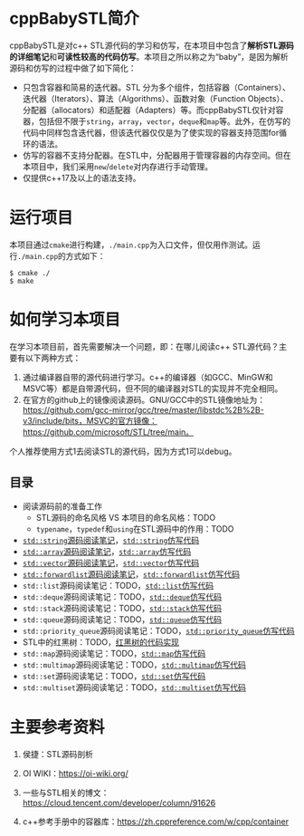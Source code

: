 # cppBabySTL简介

cppBabySTL是对c++ STL源代码的学习和仿写，在本项目中包含了**解析STL源码的详细笔记**和**可读性较高的代码仿写**。本项目之所以称之为“baby”，是因为解析源码和仿写的过程中做了如下简化：

- 只包含容器和简易的迭代器。STL 分为多个组件，包括容器（Containers）、迭代器（Iterators）、算法（Algorithms）、函数对象（Function Objects）、分配器（allocators）和适配器（Adapters）等。而cppBabySTL仅针对容器，包括但不限于`string`，`array`，`vector`，`deque`和`map`等。此外，在仿写的代码中同样包含迭代器，但该迭代器仅仅是为了使实现的容器支持范围for循环的语法。
- 仿写的容器不支持分配器。在STL中，分配器用于管理容器的内存空间。但在本项目中，我们采用`new`/`delete`对内存进行手动管理。
- 仅提供c++17及以上的语法支持。

# 运行项目

本项目通过`cmake`进行构建，`./main.cpp`为入口文件，但仅用作测试。运行`./main.cpp`的方式如下：

```shell
$ cmake ./
$ make
```

# 如何学习本项目

在学习本项目前，首先需要解决一个问题，即：在哪儿阅读c++ STL源代码？主要有以下两种方式：

1. 通过编译器自带的源代码进行学习。c++的编译器（如GCC、MinGW和MSVC等）都是自带源代码，但不同的编译器对STL的实现并不完全相同。
2. 在官方的github上的镜像阅读源码。GNU/GCC中的STL镜像地址为：https://github.com/gcc-mirror/gcc/tree/master/libstdc%2B%2B-v3/include/bits，MSVC的官方镜像：https://github.com/microsoft/STL/tree/main。

个人推荐使用方式1去阅读STL的源代码，因为方式1可以debug。

## 目录

- 阅读源码前的准备工作
  - STL源码的命名风格 VS 本项目的命名风格：TODO
  - `typename`，`typedef`和`using`在STL源码中的作用：TODO
- [`std::string`源码阅读笔记](./docs/string.md)，[`std::string`仿写代码](./src/baby_string.h)
- [`std::array`源码阅读笔记](./docs/array.md)，[`std::array`仿写代码](./src/baby_array.h)
- [`std::vector`源码阅读笔记](./docs/vector.md)，[`std::vector`仿写代码](./src/baby_vector.h)
- [`std::forwardlist`源码阅读笔记](./docs/forwardlist.md)，[`std::forwardlist`仿写代码](./src/baby_forwardlist.h)
- `std::list`源码阅读笔记：TODO，[`std::list`仿写代码](./src/baby_list.h)
- `std::deque`源码阅读笔记：TODO，[`std::deque`仿写代码](./src/baby_deque.h)
- `std::stack`源码阅读笔记：TODO，[`std::stack`仿写代码](./src/baby_stack.h)
- `std::queue`源码阅读笔记：TODO，[`std::queue`仿写代码](./src/baby_queue.h)
- `std::priority_queue`源码阅读笔记：TODO，[`std::priority_queue`仿写代码](./src/baby_priorityqueue.h)
- STL中的红黑树：TODO，[红黑树的代码实现](./src/rb_tree.h)
- `std::map`源码阅读笔记：TODO，[`std::map`仿写代码](./src/baby_map.h)
- `std::multimap`源码阅读笔记：TODO，[`std::multimap`仿写代码](./src/baby_multimap.h)
- `std::set`源码阅读笔记：TODO，[`std::set`仿写代码](./src/baby_set.h)
- `std::multiset`源码阅读笔记：TODO，[`std::multiset`仿写代码](./src/baby_multiset.h)

# 主要参考资料

1. 侯捷：STL源码剖析

2. OI WIKI：https://oi-wiki.org/

3. 一些与STL相关的博文：https://cloud.tencent.com/developer/column/91626
4. c++参考手册中的容器库：https://zh.cppreference.com/w/cpp/container
